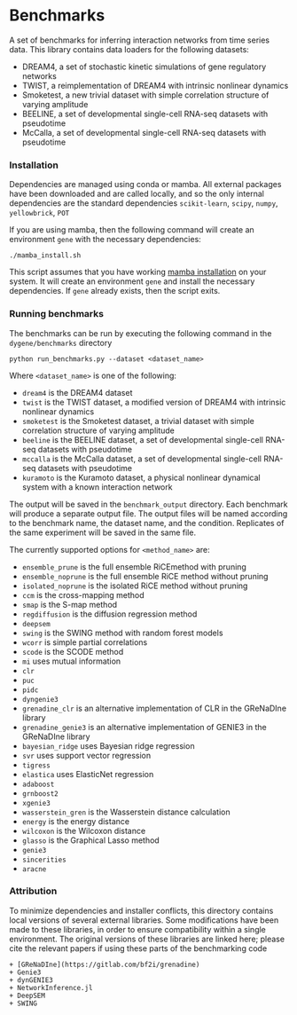 # Benchmarks

A set of benchmarks for inferring interaction networks from time series data. This library contains data loaders for the following datasets:

+ DREAM4, a set of stochastic kinetic simulations of gene regulatory networks
+ TWIST, a reimplementation of DREAM4 with intrinsic nonlinear dynamics
+ Smoketest, a new trivial dataset with simple correlation structure of varying amplitude
+ BEELINE, a set of developmental single-cell RNA-seq datasets with pseudotime
+ McCalla, a set of developmental single-cell RNA-seq datasets with pseudotime

### Installation

Dependencies are managed using conda or mamba. All external packages have been downloaded and are called locally, and so the only internal dependencies are the standard dependencies `scikit-learn`, `scipy`, `numpy`, `yellowbrick`, `POT`

If you are using mamba, then the following command will create an environment `gene` with the necessary dependencies:

    ./mamba_install.sh

This script assumes that you have working [mamba installation](https://mamba.readthedocs.io/en/latest/) on your system. It will create an environment `gene` and install the necessary dependencies. If `gene` already exists, then the script exits.

### Running benchmarks

The benchmarks can be run by executing the following command in the `dygene/benchmarks` directory

    python run_benchmarks.py --dataset <dataset_name>

Where `<dataset_name>` is one of the following:
+ `dream4` is the DREAM4 dataset
+ `twist` is the TWIST dataset, a modified version of DREAM4 with intrinsic nonlinear dynamics
+ `smoketest` is the Smoketest dataset, a trivial dataset with simple correlation structure of varying amplitude
+ `beeline` is the BEELINE dataset, a set of developmental single-cell RNA-seq datasets with pseudotime
+ `mccalla` is the McCalla dataset, a set of developmental single-cell RNA-seq datasets with pseudotime
+ `kuramoto` is the Kuramoto dataset, a physical nonlinear dynamical system with a known interaction network

The output will be saved in the `benchmark_output` directory. Each benchmark will produce a separate output file. The output files will be named according to the benchmark name, the dataset name, and the condition. Replicates of the same experiment will be saved in the same file. 

The currently supported options for `<method_name>` are:

+ `ensemble_prune` is the full ensemble RiCEmethod with pruning
+ `ensemble_noprune` is the full ensemble RiCE method without pruning
+ `isolated_noprune` is the isolated RiCE method without pruning
+ `ccm` is the cross-mapping method
+ `smap` is the S-map method
+ `regdiffusion` is the diffusion regression method
+ `deepsem` 
+ `swing` is the SWING method with random forest models
+ `wcorr` is simple partial correlations
+ `scode` is the SCODE method
+ `mi` uses mutual information
+ `clr` 
+ `puc`
+ `pidc`
+ `dyngenie3` 
+ `grenadine_clr` is an alternative implementation of CLR in the GReNaDIne library
+ `grenadine_genie3` is an alternative implementation of GENIE3 in the GReNaDIne library
+ `bayesian_ridge` uses Bayesian ridge regression
+ `svr` uses support vector regression
+ `tigress` 
+ `elastica` uses ElasticNet regression
+ `adaboost`
+ `grnboost2`
+ `xgenie3`
+ `wasserstein_gren` is the Wasserstein distance calculation
+ `energy` is the energy distance
+ `wilcoxon` is the Wilcoxon distance
+ `glasso` is the Graphical Lasso method
+ `genie3` 
+ `sincerities`
+ `aracne`





### Attribution

To minimize dependencies and installer conflicts, this directory contains local versions of several external libraries. Some modifications have been made to these libraries, in order to ensure compatibility within a single environment. The original versions of these libraries are linked here; please cite the relevant papers if using these parts of the benchmarking code

    + [GReNaDIne](https://gitlab.com/bf2i/grenadine)
    + Genie3
    + dynGENIE3
    + NetworkInference.jl
    + DeepSEM
    + SWING
